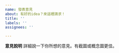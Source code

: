 ```yaml
---
name: 發表意見
about: 有好的idea？來這裡請求！
title: ''
labels: ''
assignees: ''

---
```


**意見說明**
詳細說一下你所想的意見。有截圖或概念圖更佳。
